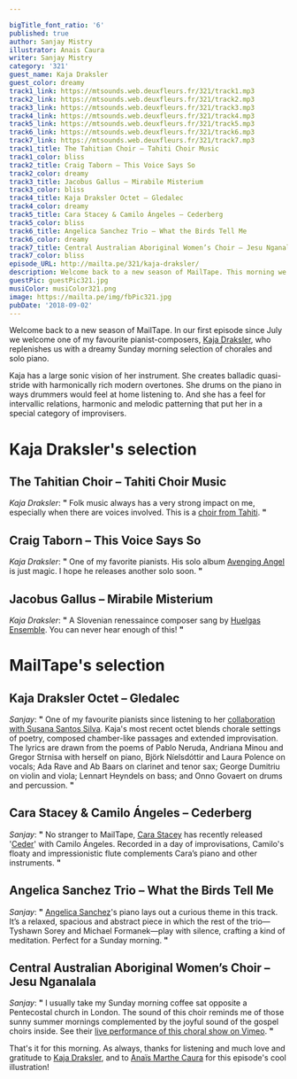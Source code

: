 ```yaml
---

bigTitle_font_ratio: '6'
published: true
author: Sanjay Mistry
illustrator: Anais Caura
writer: Sanjay Mistry
category: '321'
guest_name: Kaja Draksler
guest_color: dreamy
track1_link: https://mtsounds.web.deuxfleurs.fr/321/track1.mp3
track2_link: https://mtsounds.web.deuxfleurs.fr/321/track2.mp3
track3_link: https://mtsounds.web.deuxfleurs.fr/321/track3.mp3
track4_link: https://mtsounds.web.deuxfleurs.fr/321/track4.mp3
track5_link: https://mtsounds.web.deuxfleurs.fr/321/track5.mp3
track6_link: https://mtsounds.web.deuxfleurs.fr/321/track6.mp3
track7_link: https://mtsounds.web.deuxfleurs.fr/321/track7.mp3
track1_title: The Tahitian Choir – Tahiti Choir Music
track1_color: bliss
track2_title: Craig Taborn – This Voice Says So
track2_color: dreamy
track3_title: Jacobus Gallus – Mirabile Misterium
track3_color: bliss
track4_title: Kaja Draksler Octet – Gledalec
track4_color: dreamy
track5_title: Cara Stacey & Camilo Ángeles – Cederberg
track5_color: bliss
track6_title: Angelica Sanchez Trio – What the Birds Tell Me
track6_color: dreamy
track7_title: Central Australian Aboriginal Women’s Choir – Jesu Nganalala
track7_color: bliss
episode_URL: http://mailta.pe/321/kaja-draksler/
description: Welcome back to a new season of MailTape. This morning we welcome one of my favourite pianist-composers, Kaja Draksler, who supplies us with a dreamy Sunday morning selection of chorales and solo piano.
guestPic: guestPic321.jpg
musiColor: musiColor321.png
image: https://mailta.pe/img/fbPic321.jpg
pubDate: '2018-09-02'
---
```

Welcome back to a new season of MailTape. In our first episode since July we welcome one of my favourite pianist-composers, [Kaja Draksler](http://kajadraksler.com/), who replenishes us with a dreamy Sunday morning selection of chorales and solo piano.
<p>Kaja has a large sonic vision of her instrument. She creates balladic quasi-stride with harmonically rich modern overtones. She drums on the piano in ways drummers would feel at home listening to. And she has a feel for intervallic relations, harmonic and melodic patterning that put her in a special category of improvisers.


# Kaja Draksler's selection


## The Tahitian Choir – Tahiti Choir Music
_Kaja Draksler_: **"** Folk music always has a very strong impact on me, especially when there are voices involved. This is a [choir from Tahiti](https://en.wikipedia.org/wiki/The_Tahitian_Choir). **"** 

## Craig Taborn – This Voice Says So
_Kaja Draksler_: **"** One of my favorite pianists. His solo album [Avenging Angel](http://player.ecmrecords.com/taborn) is just magic. I hope he releases another solo soon. **"** 

## Jacobus Gallus – Mirabile Misterium
_Kaja Draksler_: **"** A Slovenian renessaince composer sang by [Huelgas Ensemble](http://www.huelgasensemble.be/index.php?Itemid=68). You can never hear enough of this! **"** 


# MailTape's selection

## Kaja Draksler Octet – Gledalec
_Sanjay_: **"** One of my favourite pianists since listening to her [collaboration with Susana Santos Silva](http://kdsss.tumblr.com/). Kaja's most recent octet blends chorale settings of poetry, composed chamber-like passages and extended improvisation. The lyrics are drawn from the poems of Pablo Neruda, Andriana Minou and Gregor Strnisa with herself on piano, Björk Níelsdóttir and Laura Polence on vocals; Ada Rave and Ab Baars on clarinet and tenor sax; George Dumitriu on violin and viola; Lennart Heyndels on bass; and Onno Govaert on drums and percussion. **"** 

## Cara Stacey & Camilo Ángeles – Cederberg
_Sanjay_: **"** No stranger to MailTape, [Cara Stacey](https://www.mailta.pe/247/cara-stacey/) has recently released '[Ceder](https://kitrecs.bandcamp.com/album/ceder)' with Camilo Ángeles. Recorded in a day of improvisations, Camilo's floaty and impressionistic flute complements Cara’s piano and other instruments. **"** 

##  Angelica Sanchez Trio – What the Birds Tell Me
_Sanjay_: **"** [Angelica Sanchez](http://www.angelicasanchez.com/)'s piano lays out a curious theme in this track. It’s a relaxed, spacious and abstract piece in which the rest of the trio—Tyshawn Sorey and Michael Formanek—play with silence, crafting a kind of meditation. Perfect for a Sunday morning. **"** 

## Central Australian Aboriginal Women’s Choir – Jesu Nganalala
_Sanjay_: **"** I usually take my Sunday morning coffee sat opposite a Pentecostal church in London. The sound of this choir reminds me of those sunny summer mornings complemented by the joyful sound of the gospel choirs inside. See their [live performance of this choral show on Vimeo](https://vimeo.com/174609790). **"** 

That's it for this morning. As always, thanks for listening and much love and gratitude to [Kaja Draksler](http://kajadraksler.com/), and to [Anaïs Marthe Caura](https://vimeo.com/anaismarthecaura) for this episode's cool illustration!

